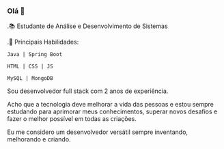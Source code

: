 ### Olá 👋

.📚 Estudante de Análise e Desenvolvimento de Sistemas

.🌱 Principais Habilidades: 

    Java | Spring Boot
  
    HTML | CSS | JS
  
    MySQL | MongoDB
  

Sou desenvolvedor full stack com 2 anos de experiência.

Acho que a tecnologia deve melhorar a vida das pessoas e estou sempre estudando para aprimorar meus conhecimentos, superar novos desafios e fazer o melhor possível em todas as criações.

Eu me considero um desenvolvedor versátil sempre inventando, melhorando e criando.

